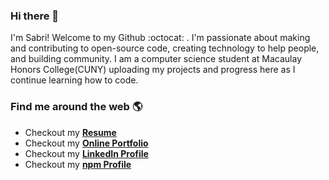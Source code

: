 
### Hi there 👋
I'm Sabri! Welcome to my Github :octocat: . I'm passionate about making and contributing to open-source code, creating technology to help people, and building community. I am a computer science student at Macaulay Honors College(CUNY) uploading my projects and progress here as I continue learning how to code.

### Find me around the web 🌎
- Checkout my [**Resume**](https://represent.io/sabrisonmez)
- Checkout my [**Online Portfolio**](https://sabriumut.com/)
- Checkout my [**LinkedIn Profile**](https://www.linkedin.com/in/sabrisonmez/)
- Checkout my [**npm Profile**](https://www.npmjs.com/~sabrisonmez)

<!--
**sabrisonmez54/sabrisonmez54** is a ✨ _special_ ✨ repository because its `README.md` (this file) appears on your GitHub profile.

Here are some ideas to get you started:

- 🔭 I’m currently working on ...
- 🌱 I’m currently learning ...
- 👯 I’m looking to collaborate on ...
- 🤔 I’m looking for help with ...
- 💬 Ask me about ...
- 📫 How to reach me: ...
- 😄 Pronouns: ...
- ⚡ Fun fact: ...
-->
